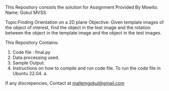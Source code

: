 This Repository consists the solution for Assignment Provided By Mowito.
Name: Gokul MVSS


Topic:Finding Orientation on a 2D plane
Objective: Given template images of the object of interest, find the object in the test image and the rotation between the object in the template image and the object in the test images. 

This Repository Contains: 
1. Code file : final.py
2. Data processing used.
3. Sample Output.
4. Instructions on how to compile and run code file.
   To run the code file in Ubuntu 22.04.
   a.

If any discrepencies, Contact at mallemgokul@gmail.com



